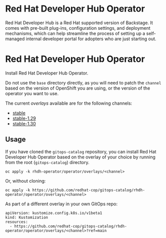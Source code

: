 # Red Hat Developer Hub Operator

Red Hat Developer Hub is a Red Hat supported version of Backstage. It comes with pre-built plug-ins, configuration settings, and deployment mechanisms, which can help streamline the process of setting up a self-managed internal developer portal for adopters who are just starting out.

# Red Hat Developer Hub Operator

Install Red Hat Developer Hub Operator.

Do not use the `base` directory directly, as you will need to patch the `channel` based on the version of OpenShift you are using, or the version of the operator you want to use.

The current *overlays* available are for the following channels:

* [stable](operator/overlays/stable)
* [stable-1.29](operator/overlays/stable-1.29)
* [stable-1.30](operator/overlays/stable-1.30)

## Usage

If you have cloned the `gitops-catalog` repository, you can install Red Hat Developer Hub Operator based on the overlay of your choice by running from the root (`gitops-catalog`) directory.

```
oc apply -k rhdh-operator/operator/overlays/<channel>
```

Or, without cloning:

```
oc apply -k https://github.com/redhat-cop/gitops-catalog/rhdh-operator/operator/overlays/<channel>
```

As part of a different overlay in your own GitOps repo:

```
apiVersion: kustomize.config.k8s.io/v1beta1
kind: Kustomization
resources:
  - https://github.com/redhat-cop/gitops-catalog/rhdh-operator/operator/overlays/<channel>?ref=main
```
